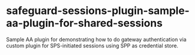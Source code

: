 # safeguard-sessions-plugin-sample-aa-plugin-for-shared-sessions
Sample AA plugin for demonstrating how to do gateway authentication via custom plugin for SPS-initiated sessions using SPP as credential store.
